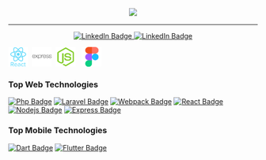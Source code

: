 
<div align="center"> 
  <img src="https://media.giphy.com/media/aUrDJsimOMZbYmwUL6/giphy.gif" width="90" height="">
</div>

-------

<div align="center">
<a href="https://www.linkedin.com/in/abdifatah-muse">
  <img src="https://img.shields.io/badge/LinkedIn-blue?style=for-the-badge&labelColor=white&logo=linkedin&logoColor=blue" alt="LinkedIn Badge">
 </a>
 <a href="https://www.instagram.com/abdi_fatah_muse">
  <img src="https://img.shields.io/badge/Instagram-red?style=for-the-badge&labelColor=white&logo=instagram&logoColor=red" alt="LinkedIn Badge">
 </a>
</div>


<img src="https://github.com/devicons/devicon/blob/master/icons/react/react-original-wordmark.svg" title="React" alt="React" width="40" height="40"/>&nbsp;
<img src="https://github.com/devicons/devicon/blob/master/icons/express/express-original-wordmark.svg" title="Express" alt="Spring" width="40" height="40"/>&nbsp;
<img src="https://github.com/devicons/devicon/blob/master/icons/nodejs/nodejs-original.svg" title="Nodejs" alt="Nodejs" width="40" height="40"/> &nbsp;
<img src="https://github.com/devicons/devicon/blob/master/icons/figma/figma-original.svg" title="Flutter" alt="Flutter" width="40" height="40"/> &nbsp;

### Top Web Technologies

[![Php Badge](https://img.shields.io/badge/-Php-2986C1?style=for-the-badge&labelColor=white&logo=php&logoColor=2986C1)](#)
[![Laravel Badge](https://img.shields.io/badge/-Laravel-FF2D20?style=for-the-badge&labelColor=white&logo=laravel&logoColor=FF2D20)](#)
[![Webpack Badge](https://img.shields.io/badge/-Webpack-5FC8F8?style=for-the-badge&labelColor=white&logo=webpack)](#)
[![React Badge](https://img.shields.io/badge/-React-blue?style=for-the-badge&labelColor=white&logo=react&logoColor=blue)](#)
[![Nodejs Badge](https://img.shields.io/badge/-Nodejs-3C873A?style=for-the-badge&labelColor=white&logo=node.js&logoColor=3C873A)](#)
[![Express Badge](https://img.shields.io/badge/-Express-black?style=for-the-badge&labelColor=white&logo=express&logoColor=black)](#)
<!-- [![GraphQL Badge](https://img.shields.io/badge/-GraphQl-e535ab?style=for-the-badge&labelColor=white&logo=graphql&logoColor=e535ab)](#) -->
<!-- [![Typescript Badge](https://img.shields.io/badge/-Typescript-007acc?style=for-the-badge&labelColor=white&logo=typescript&logoColor=007acc)](#) -->
 

### Top Mobile Technologies
[![Dart Badge](https://img.shields.io/badge/-Dart-04599C?style=for-the-badge&labelColor=white&logo=dart&logoColor=04599C)](#)
[![Flutter Badge](https://img.shields.io/badge/-Flutter-32B9F6?style=for-the-badge&labelColor=white&logo=flutter&logoColor=32B9F6)](#)


<!--
**abdifatahmuse/abdifatahmuse** is a ✨ _special_ ✨ repository because its `README.md` (this file) appears on your GitHub profile.

Here are some ideas to get you started:

- 🔭 I’m currently working on ...
- 🌱 I’m currently learning ...
- 👯 I’m looking to collaborate on ...
- 🤔 I’m looking for help with ...
- 💬 Ask me about ...
- 📫 How to reach me: ...
- 😄 Pronouns: ...
- ⚡ Fun fact: ...
-->
